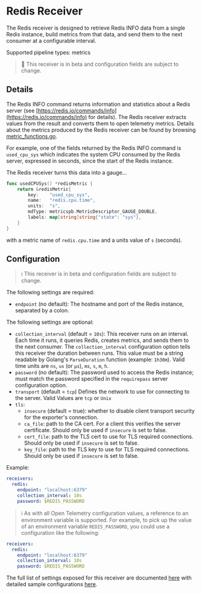 # Redis Receiver

The Redis receiver is designed to retrieve Redis INFO data from a single Redis
instance, build metrics from that data, and send them to the next consumer at a
configurable interval.

Supported pipeline types: metrics

> :construction: This receiver is in beta and configuration fields are subject to change.

## Details

The Redis INFO command returns information and statistics about a Redis
server (see [https://redis.io/commands/info](https://redis.io/commands/info) for
details). The Redis receiver extracts values from the result and converts them to open
telemetry metrics. Details about the metrics produced by the Redis receiver
can be found by browsing [metric_functions.go](metric_functions.go).

For example, one of the fields returned by the Redis INFO command is
`used_cpu_sys` which indicates the system CPU consumed by the Redis server,
expressed in seconds, since the start of the Redis instance.

The Redis receiver turns this data into a gauge...

```go
func usedCPUSys() *redisMetric {
	return &redisMetric{
		key:    "used_cpu_sys",
		name:   "redis.cpu.time",
		units:  "s",
		mdType: metricspb.MetricDescriptor_GAUGE_DOUBLE,
		labels: map[string]string{"state": "sys"},
	}
}
```

with a metric name of `redis.cpu.time` and a units value of `s` (seconds).

## Configuration

> :information_source: This receiver is in beta and configuration fields are subject to change.

The following settings are required:

- `endpoint` (no default): The hostname and port of the Redis instance,
separated by a colon.

The following settings are optional:

- `collection_interval` (default = `10s`): This receiver runs on an interval.
Each time it runs, it queries Redis, creates metrics, and sends them to the
next consumer. The `collection_interval` configuration option tells this
receiver the duration between runs. This value must be a string readable by
Golang's `ParseDuration` function (example: `1h30m`). Valid time units are
`ns`, `us` (or `µs`), `ms`, `s`, `m`, `h`.
- `password` (no default): The password used to access the Redis instance;
must match the password specified in the `requirepass` server configuration
option.
- `transport` (default = `tcp`) Defines the network to use for connecting to the server. Valid Values are `tcp` or `Unix`
- `tls`:
  - `insecure` (default = true): whether to disable client transport security for the exporter's connection.
  - `ca_file`: path to the CA cert. For a client this verifies the server certificate. Should only be used if `insecure` is set to false.
  - `cert_file`: path to the TLS cert to use for TLS required connections. Should only be used if `insecure` is set to false.
  - `key_file`: path to the TLS key to use for TLS required connections. Should only be used if `insecure` is set to false.

Example:

```yaml
receivers:
  redis:
    endpoint: "localhost:6379"
    collection_interval: 10s
    password: $REDIS_PASSWORD
```

> :information_source: As with all Open Telemetry configuration values, a
reference to an environment variable is supported. For example, to pick up
the value of an environment variable `REDIS_PASSWORD`, you could use a
configuration like the following:

```yaml
receivers:
  redis:
    endpoint: "localhost:6379"
    collection_interval: 10s
    password: $REDIS_PASSWORD
```

The full list of settings exposed for this receiver are documented [here](./config.go)
with detailed sample configurations [here](./testdata/config.yaml).
